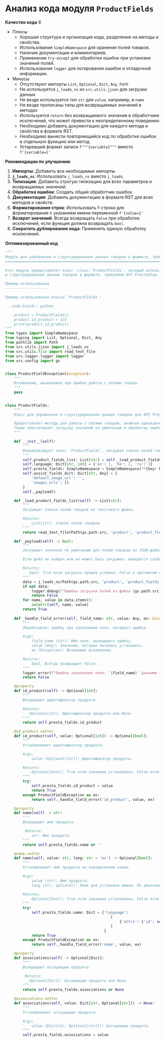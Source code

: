 # Анализ кода модуля `ProductFields`

**Качество кода**
8
 -  Плюсы
    -   Хорошая структура и организация кода, разделение на методы и свойства.
    -   Использование `SimpleNamespace` для хранения полей товаров.
    -   Наличие документации и комментариев.
    -   Применение `try-except` для обработки ошибок при установке значений полей.
    -   Использование `logger` для логирования ошибок и отладочной информации.
 -  Минусы
    -   Отсутствуют импорты `List`, `Optional`, `Dict`, `Any`, `Path`
    -  Не используется  `j_loads_ns` из `src.utils.jjson` для загрузки данных
    -  Не везде используется тип `str` для `value`, например, в `name`
    -   Не везде прописаны типы для возвращаемых значений в методах
    -   Используется `return` без возвращаемого значения в обработчике исключений, что может привести к неопределенному поведению
    -   Необходимо добавить документацию для каждого метода и свойства в формате RST.
    -   Необходимо вынести повторяющийся код по обработке ошибок в отдельную функцию или метод.
    -  Устаревший формат записи `f"""{variable}"""` вместо `f'{variable=}'`

**Рекомендации по улучшению**

1.  **Импорты**: Добавить все необходимые импорты.
2.  **`j_loads_ns`**: Использовать `j_loads_ns` вместо `j_loads`.
3.  **Типизация**: Добавить строгую типизацию для всех параметров и возвращаемых значений.
4.  **Обработка ошибок**: Создать общий обработчик ошибок.
5.  **Документация**: Добавить документацию в формате RST для всех методов и свойств.
6.  **Форматирование строк**: Использовать f-строки для форматирования с указанием имени переменной `f'{value=}'`
7. **Возврат значений**: Всегда возвращать `False` при обработке исключений, если функция должна возвращать `bool`.
8. **Сократить дублирование кода**: Применять единую обработку исключений.

**Оптимизированный код**

```python
"""
Модуль для управления и структурирования данных товаров в формате, требуемом API PrestaShop.
=========================================================================================

Этот модуль предоставляет класс :class:`ProductFields`, который используется для управления
и структурирования данных товаров в формате, требуемом API PrestaShop.

Пример использования
--------------------

Пример использования класса `ProductFields`:

.. code-block:: python

    product = ProductFields()
    product.id_product = 123
    print(product.id_product)
"""
from types import SimpleNamespace
from typing import List, Optional, Dict, Any
from pathlib import Path
from src.utils.jjson import j_loads_ns
from src.utils.file import read_text_file
from src.logger.logger import logger
from src.config import gs


class ProductFieldException(Exception):
    """
    Исключение, вызываемое при ошибке работы с полями товара.
    """
    pass


class ProductFields:
    """
    Класс для управления и структурирования данных товаров для API PrestaShop.

    Предоставляет методы для работы с полями товаров, включая одноязычные и многоязычные поля.
    Также обеспечивает загрузку значений по умолчанию и обработку ошибок.
    """

    def __init__(self):
        """
        Инициализирует класс `ProductFields`, загружая список полей товаров и настраивая значения по умолчанию.
        """
        self.product_fields_list: List[str] = self._load_product_fields_list()
        self.language: Dict[str, int] = {'en': 1, 'he': 2, 'ru': 3}
        self.presta_fields: SimpleNamespace = SimpleNamespace(**{key: None for key in self.product_fields_list})
        self.assist_fields_dict: Dict[str, Any] = {
            'default_image_url': '',
            'images_urls': []
        }
        self._payload()

    def _load_product_fields_list(self) -> List[str]:
        """
        Загружает список полей товаров из текстового файла.

        Returns:
            List[str]: Список полей товаров.
        """
        return read_text_file(Path(gs.path.src, 'product', 'product_fields', 'fields_list.txt'), as_list=True)

    def _payload(self) -> bool:
        """
        Загружает значения по умолчанию для полей товаров из JSON-файла.

        Если файл не найден или не может быть загружен, выводится сообщение об ошибке.

        Returns:
           bool: True если загрузка прошла успешно, False в противном случае.
        """
        data = j_loads_ns(Path(gs.path.src, 'product', 'product_fields', 'product_fields_default_values.json'))
        if not data:
            logger.debug(f"Ошибка загрузки полей из файла {gs.path.src}/product/product_fields/product_fields_default_values.json")
            return False
        for name, value in data.items():
            setattr(self, name, value)
        return True
    
    def _handle_field_error(self, field_name: str, value: Any, ex: Exception) -> bool:
        """
        Обрабатывает ошибку при заполнении поля, логирует ошибку.

        Args:
            field_name (str): Имя поля, вызвавшего ошибку.
            value (Any): Значение, которое пытались установить.
            ex (Exception): Возникшее исключение.

        Returns:
            bool: Всегда возвращает False.
        """
        logger.error(f"Ошибка заполнения поля: '{field_name}' данными {value=}\n Ошибка: {ex}")
        return False

    @property
    def id_product(self) -> Optional[int]:
        """
        Возвращает идентификатор продукта.

        Returns:
           Optional[int]: Идентификатор продукта или None.
        """
        return self.presta_fields.id_product

    @id_product.setter
    def id_product(self, value: Optional[int]) -> Optional[bool]:
        """
        Устанавливает идентификатор продукта.

        Args:
            value (Optional[int]): Идентификатор продукта.

        Returns:
            Optional[bool]: True если значение установлено, False если произошла ошибка или None.
        """
        try:
            self.presta_fields.id_product = value
            return True
        except ProductFieldException as ex:
            return self._handle_field_error('id_product', value, ex)

    @property
    def name(self) -> str:
        """
        Возвращает имя продукта.

         Returns:
            str: Имя продукта.
        """
        return self.presta_fields.name or ''

    @name.setter
    def name(self, value: str, lang: str = 'en') -> Optional[bool]:
        """
        Устанавливает имя продукта на определенном языке.

        Args:
            value (str): Имя продукта.
            lang (str, optional): Язык для установки имени. По умолчанию 'en'.

        Returns:
            Optional[bool]: True если значение установлено, False если произошла ошибка или None.
        """
        try:
            self.presta_fields.name: Dict = {'language':
                                                [
                                                    {'attrs': {'id': self.language[lang]}, 'value': value},
                                                ]
                                             }
            return True
        except ProductFieldException as ex:
            return self._handle_field_error('name', value, ex)

    @property
    def associations(self) -> Optional[Dict]:
        """
        Возвращает ассоциации продукта.

         Returns:
           Optional[Dict]: Ассоциации продукта или None.
        """
        return self.presta_fields.associations or None

    @associations.setter
    def associations(self, value: Dict[str, Optional[str]]) -> None:
        """
        Устанавливает ассоциации продукта.

        Args:
            value (Dict[str, Optional[str]]): Ассоциации продукта.
        """
        self.presta_fields.associations = value
```
